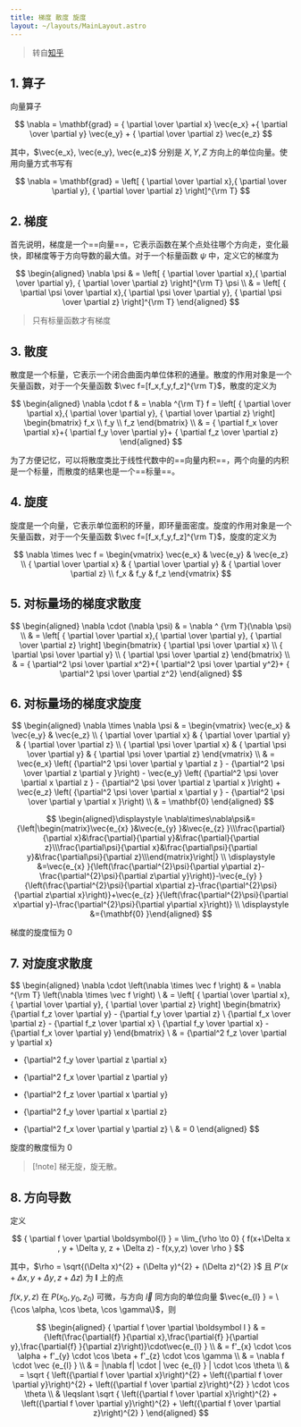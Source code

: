 ```yaml
---
title: 梯度 散度 旋度
layout: ~/layouts/MainLayout.astro
---
```

> 转自[知乎](https://zhuanlan.zhihu.com/p/336928427)

## 1. 算子

向量算子

$$
\nabla = \mathbf{grad} = { \partial \over \partial x} \vec{e_x} +{ \partial \over \partial y} \vec{e_y} + { \partial \over \partial z} \vec{e_z}
$$

其中，$\vec{e_x}, \vec{e_y}, \vec{e_z}$ 分别是 $X,Y,Z$ 方向上的单位向量。使用向量方式书写有

$$
\nabla = \mathbf{grad} = \left[ { \partial \over \partial x},{ \partial \over \partial y}, { \partial \over \partial z} \right]^{\rm T}
$$

## 2. 梯度

首先说明，梯度是一个==向量==，它表示函数在某个点处往哪个方向走，变化最快，即梯度等于方向导数的最大值。对于一个标量函数 $\psi$ 中，定义它的梯度为

$$
\begin{aligned}
\nabla \psi & = \left[ { \partial \over \partial x},{ \partial \over \partial y}, { \partial \over \partial z} \right]^{\rm T} \psi \\
& = \left[ { \partial \psi \over \partial x},{ \partial \psi \over \partial y}, { \partial \psi \over \partial z} \right]^{\rm T} 
\end{aligned}
$$

> 只有标量函数才有梯度

## 3. 散度

散度是一个标量，它表示一个闭合曲面内单位体积的通量。散度的作用对象是一个矢量函数，对于一个矢量函数 $\vec f=[f_x,f_y,f_z]^{\rm T}$，散度的定义为

$$
\begin{aligned}
\nabla \cdot f & = \nabla ^{\rm T} f = \left[ { \partial \over \partial x},{ \partial \over \partial y}, { \partial \over \partial z} \right]
\begin{bmatrix}
f_x \\ f_y \\ f_z
\end{bmatrix} \\
& = { \partial f_x \over \partial x}+{ \partial f_y \over \partial y}+ { \partial f_z \over \partial z} 
\end{aligned}
$$

为了方便记忆，可以将散度类比于线性代数中的==向量内积==，两个向量的内积是一个标量，而散度的结果也是一个==标量==。

## 4. 旋度

旋度是一个向量，它表示单位面积的环量，即环量面密度。旋度的作用对象是一个矢量函数，对于一个矢量函数 $\vec f=[f_x,f_y,f_z]^{\rm T}$，旋度的定义为

$$
\nabla \times \vec f = \begin{vmatrix}
 \vec{e_x} & \vec{e_y}  & \vec{e_z}  \\
{ \partial \over \partial x} & { \partial \over \partial y} & { \partial \over \partial z} \\
 f_x & f_y & f_z
\end{vmatrix}
$$

## 5. 对标量场的梯度求散度

$$
\begin{aligned}
\nabla \cdot (\nabla \psi) & = \nabla ^ {\rm T}(\nabla \psi) \\
& = \left[ { \partial \over \partial x},{ \partial \over \partial y}, { \partial \over \partial z} \right]
\begin{bmatrix}
{ \partial \psi \over \partial x} \\ { \partial \psi \over \partial y} \\ { \partial \psi \over \partial z}
\end{bmatrix} \\
& = { \partial^2 \psi \over \partial x^2}+{ \partial^2 \psi \over \partial y^2}+ { \partial^2 \psi \over \partial z^2} 
\end{aligned}
$$

## 6. 对标量场的梯度求旋度

$$
\begin{aligned}
\nabla \times \nabla \psi & = \begin{vmatrix}
 \vec{e_x} & \vec{e_y}  & \vec{e_z}  \\
{ \partial \over \partial x} & { \partial \over \partial y} & { \partial \over \partial z} \\
{ \partial \psi \over \partial x} & { \partial \psi \over \partial y} & { \partial \psi \over \partial z}
\end{vmatrix} \\
& = \vec{e_x} \left( {\partial^2 \psi \over \partial y \partial z } - {\partial^2 \psi \over \partial z \partial y }\right) - \vec{e_y} \left( {\partial^2 \psi \over \partial x \partial z } - {\partial^2 \psi \over \partial z \partial x }\right) + \vec{e_z} \left( {\partial^2 \psi \over \partial x \partial y } - {\partial^2 \psi \over \partial y \partial x }\right)  \\
& = \mathbf{0}
\end{aligned}
$$

$$
\begin{aligned}\displaystyle \nabla\times\nabla\psi&={\left|\begin{matrix}\vec{e_{x} }&\vec{e_{y} }&\vec{e_{z} }\\\frac{\partial}{\partial x}&\frac{\partial}{\partial y}&\frac{\partial}{\partial z}\\\frac{\partial\psi}{\partial x}&\frac{\partial\psi}{\partial y}&\frac{\partial\psi}{\partial z}\\\end{matrix}\right|} \\ \displaystyle &=\vec{e_{x} }{\left(\frac{\partial^{2}\psi}{\partial y\partial z}-\frac{\partial^{2}\psi}{\partial z\partial y}\right)}-\vec{e_{y} }{\left(\frac{\partial^{2}\psi}{\partial x\partial z}-\frac{\partial^{2}\psi}{\partial z\partial x}\right)}+\vec{e_{z} }{\left(\frac{\partial^{2}\psi}{\partial x\partial y}-\frac{\partial^{2}\psi}{\partial y\partial x}\right)} \\ \displaystyle &={\mathbf{0} }\end{aligned}
$$

梯度的旋度恒为 0

## 7. 对旋度求散度

$$
\begin{aligned}
\nabla \cdot \left(\nabla \times \vec f \right) & = \nabla ^{\rm T} \left(\nabla \times \vec f \right) \\
& = \left[ { \partial \over \partial x},{ \partial \over \partial y}, { \partial \over \partial z} \right]
\begin{bmatrix}
{\partial f_z \over \partial y} - {\partial f_y \over \partial z} \\
{\partial f_x \over \partial z} - {\partial f_z \over \partial x} \\
{\partial f_y \over \partial x} - {\partial f_x \over \partial y} 
\end{bmatrix} \\
& = {\partial^2 f_z \over \partial y \partial x} 
- {\partial^2 f_y \over \partial z \partial x} 
+ {\partial^2 f_x \over \partial z \partial y}
- {\partial^2 f_z \over \partial x \partial y}
+ {\partial^2 f_y \over \partial x \partial z}
- {\partial^2 f_x \over \partial y \partial z} \\
& = 0
\end{aligned}
$$

旋度的散度恒为 0

> [!note] 梯无旋，旋无散。

## 8. 方向导数

定义

$$
{ \partial f \over \partial \boldsymbol{l} } = \lim_{\rho \to 0} { f(x+\Delta x , y + \Delta y, z + \Delta z) - f(x,y,z) \over \rho }
$$

其中，$\rho = \sqrt{(\Delta x)^{2} + (\Delta y)^{2} + (\Delta z)^{2} }$ 且 $P'(x+ \Delta x, y + \Delta y, z + \Delta z)$ 为 $\boldsymbol l$ 上的点

$f(x,y,z)$ 在 $P(x_{0},y_{0},z_{0})$ 可微，与方向 $\vec l$ 同方向的单位向量 $\vec{e_{l} } = \{\cos \alpha, \cos \beta, \cos \gamma\}$，则


$$
\begin{aligned}
{ \partial f \over \partial \boldsymbol l } 
& = {\left(\frac{\partial{f} }{\partial x},\frac{\partial{f} }{\partial y},\frac{\partial{f} }{\partial z}\right)}\cdot\vec{e_{l} } \\
& = f'_{x} \cdot \cos \alpha + f'_{y} \cdot \cos \beta + f'_{z} \cdot \cos \gamma \\
& = \nabla f \cdot \vec {e_{l} } \\
& = |\nabla f| \cdot | \vec {e_{l} } | \cdot \cos \theta \\
& = \sqrt { \left({\partial f \over \partial x}\right)^{2} + \left({\partial f \over \partial y}\right)^{2} + \left({\partial f \over \partial z}\right)^{2} } \cdot \cos \theta \\
& \leqslant \sqrt { \left({\partial f \over \partial x}\right)^{2} + \left({\partial f \over \partial y}\right)^{2} + \left({\partial f \over \partial z}\right)^{2} } 
\end{aligned}
$$


